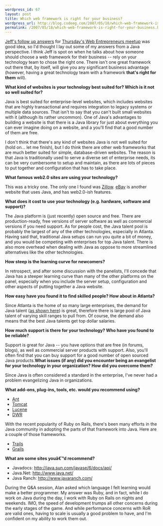 ```yaml
--- 
wordpress_id: 67
layout: post
title: Which web framework is right for your business?
wordpress_url: http://blog.codeeg.com/2007/05/18/which-web-framework-is-right-for-your-business/
permalink: /2007/05/18/which-web-framework-is-right-for-your-business.html
---
```

<a title="Which web framework is right for your business?" href="http://blog.jeffhaynie.us/which-web-framework-is-right-for-your-business.html">Jeff's follow up answers</a> for <a href="http://web.meetup.com/32/">Thursday's Web Entrepreneurs meetup</a> was good idea, so I'd thought I lay out some of my answers from a Java perspective.  I think Jeff is spot on when he talks about how someone should choose a web framework for their business -- rely on your technology team to chose the right one.  There isn't one great framework out there that, by itself, will give you any significant business advantage (however, having a great technology team with a framework <strong>that's right for them</strong> will).

<strong>What kind of websites is your technology best suited for?  Which is it not so well suited for?</strong>

Java is best suited for enterprise-level websites, which includes websites that are highly transactional and requires integration to legacy systems or multiple data sources.  That isn't to say that you can't built small websites with it (although its rather uncommon).  One of Java's advantages to building a website is that there is a Java library for just about everything you can ever imagine doing on a website, and a you'll find that a good number of them are free.

I don't think that there's any kind of websites Java is not well suited for (hold on... let me finish), but I do think there are other web frameworks that are much better suited for simple, database-driven websites.  The reason is that Java is traditionally used to serve a diverse set of enterprise needs, its can be very cumbersome to setup and maintain, as there are lots of pieces to put together and configuration that has to take place.

<strong>What famous web2.0 sites are using your technology?</strong>

This was a tricky one.  The only one I found was <a title="Zillow" href="http://www.zillow.com">Zillow</a>.  <a title="eBay" href="http://www.ebay.com">eBay</a> is another website that uses Java, and has web2.0-ish features.

<strong>What does it cost to use your technology (e.g. hardware, software and support)?</strong>

The Java platform is (just recently) open source and free.  There are production-ready, free versions of server software as well as commercial versions if you need support.  As for people cost, the Java talent pool is probably the largest of any of the other technologies, especially in Atlanta.   Having said that, traditional Java setups can run you quite a bit of money, and you would be competing with enterprises for top Java talent.  There is also more overhead when dealing with Java as oppose to more streamlined alternatives like the other technologies.

<strong>How steep is the learning curve for newcomers?</strong>

In retrospect, and after some discussion with the panelists, I'll concede that Java has a steeper learning curve than many of the other platforms on the panel, especially when you include the server setup, configuration and other aspects of putting together a Java website.

<strong>How easy have you found it to find skilled people?  How about in Atlanta?</strong>

Since Atlanta is the home of so many large enterprises, the demand for Java talent (<a href="http://www.indeed.com/jobtrends?q=atlanta+java+programming%2C+atlanta+ruby+programming%2C+atlanta+python+programming%2C+atlanta+asp+programming%2C+atlanta+php+programming&amp;l=">as shown here</a>) is great, therefore there is large pool of Java talent of varying skill ranges to pull from.  Of course, the demand also means that the best Java talents get top dollar salaries.

<strong>How much support is there for your technology? Who have you found to be reliable?</strong>

Support is great for Java -- you have options that are free (in forums, blogs), as well as commercial server products with support.  Also, you'll often find that you can buy support for a good number of open sourced Java products.<strong>What issues (if any) did you encounter being an evangelist for your technology in your organization?  How did you overcome them?</strong>

Since Java is often considered a standard in the enterprise, I've never had a problem evangelizing Java in organizations.

<strong>What add-ons, plug-ins, tools, etc. would you recommend using?</strong>
<ul>
	<li><a href="http://ant.apache.org">Ant </a></li>
	<li><a href="http://tomcat.apache.org">Tomcat</a></li>
	<li><a href="http://lucene.apache.org">Lucene</a></li>
	<li><a href="http://getahead.ltd.uk/dwr/">DWR</a></li>
</ul>
With the recent popularity of Ruby on Rails, there's been many efforts in the Java community in adopting the parts of that framework into Java.  Here are a couple of those frameworks.
<ul>
	<li><a href="https://trails.dev.java.net/">Trails</a></li>
	<li><a href="http://grails.codehaus.org/">Grails</a></li>
</ul>
<strong>What are some sites youâ€™d recommend?</strong>
<ul>
	<li>Javadocs: <a href="http://java.sun.com/javase/6/docs/api/" target="_blank">http://java.sun.com/javase/6/docs/api/</a></li>
	<li>Java.Net: <a href="http://www.java.net/" target="_blank">http://www.java.net/</a></li>
	<li>Java Ranch: <a href="http://www.javaranch.com/" target="_blank">http://www.javaranch.com/</a></li>
</ul>
During the Q&amp;A session, Alan asked which language I felt learning would make a better programmer.  My answer was Ruby, and in fact, while I do work on Java during the day, I work with Ruby on Rails on nights and weekends.  IMO, the speed of development trumps all other concerns during the early stages of the game.  And while performance concerns with RoR are valid ones, having to scale is usually a good problem to have, and I'm confident on my ability to work them out.

